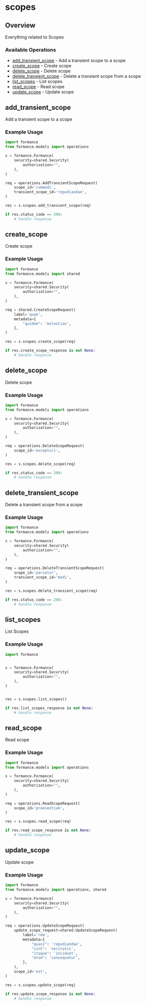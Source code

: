 # scopes

## Overview

Everything related to Scopes

### Available Operations

* [add_transient_scope](#add_transient_scope) - Add a transient scope to a scope
* [create_scope](#create_scope) - Create scope
* [delete_scope](#delete_scope) - Delete scope
* [delete_transient_scope](#delete_transient_scope) - Delete a transient scope from a scope
* [list_scopes](#list_scopes) - List scopes
* [read_scope](#read_scope) - Read scope
* [update_scope](#update_scope) - Update scope

## add_transient_scope

Add a transient scope to a scope

### Example Usage

```python
import formance
from formance.models import operations

s = formance.Formance(
    security=shared.Security(
        authorization="",
    ),
)

req = operations.AddTransientScopeRequest(
    scope_id='commodi',
    transient_scope_id='repudiandae',
)

res = s.scopes.add_transient_scope(req)

if res.status_code == 200:
    # handle response
```

## create_scope

Create scope

### Example Usage

```python
import formance
from formance.models import shared

s = formance.Formance(
    security=shared.Security(
        authorization="",
    ),
)

req = shared.CreateScopeRequest(
    label='quae',
    metadata={
        "quidem": 'molestias',
    },
)

res = s.scopes.create_scope(req)

if res.create_scope_response is not None:
    # handle response
```

## delete_scope

Delete scope

### Example Usage

```python
import formance
from formance.models import operations

s = formance.Formance(
    security=shared.Security(
        authorization="",
    ),
)

req = operations.DeleteScopeRequest(
    scope_id='excepturi',
)

res = s.scopes.delete_scope(req)

if res.status_code == 200:
    # handle response
```

## delete_transient_scope

Delete a transient scope from a scope

### Example Usage

```python
import formance
from formance.models import operations

s = formance.Formance(
    security=shared.Security(
        authorization="",
    ),
)

req = operations.DeleteTransientScopeRequest(
    scope_id='pariatur',
    transient_scope_id='modi',
)

res = s.scopes.delete_transient_scope(req)

if res.status_code == 200:
    # handle response
```

## list_scopes

List Scopes

### Example Usage

```python
import formance


s = formance.Formance(
    security=shared.Security(
        authorization="",
    ),
)


res = s.scopes.list_scopes()

if res.list_scopes_response is not None:
    # handle response
```

## read_scope

Read scope

### Example Usage

```python
import formance
from formance.models import operations

s = formance.Formance(
    security=shared.Security(
        authorization="",
    ),
)

req = operations.ReadScopeRequest(
    scope_id='praesentium',
)

res = s.scopes.read_scope(req)

if res.read_scope_response is not None:
    # handle response
```

## update_scope

Update scope

### Example Usage

```python
import formance
from formance.models import operations, shared

s = formance.Formance(
    security=shared.Security(
        authorization="",
    ),
)

req = operations.UpdateScopeRequest(
    update_scope_request=shared.UpdateScopeRequest(
        label='rem',
        metadata={
            "quasi": 'repudiandae',
            "sint": 'veritatis',
            "itaque": 'incidunt',
            "enim": 'consequatur',
        },
    ),
    scope_id='est',
)

res = s.scopes.update_scope(req)

if res.update_scope_response is not None:
    # handle response
```
